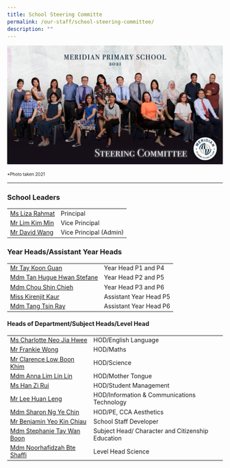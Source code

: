 ```yaml
---
title: School Steering Committe
permalink: /our-staff/school-steering-committee/
description: ""
---
```

![](/images/Our%20Staff/Steering%20Comm.jpg)

<p style="font-size:10px">*Photo taken 2021 </p>
<hr>

### School Leaders

<table style="width:100%">
  <tr>
  </tr>
  <tr>
    <td><a href="mailto:liza_rahmat@moe.edu.sg">Ms Liza Rahmat</a></td>
    <td>Principal</td>
    
  </tr>
  <tr>
    <td><a href="mailto:LIM_Kim_Min@moe.edu.sg">Mr Lim Kim Min</a></td>
    <td>Vice Principal</td>
  </tr>
	<tr>
    <td><a href="mailto:david_wang@moe.edu.sg">Mr David Wang</a></td>
    <td>Vice Principal (Admin)</td>
		
  </tr>
	
</table>

### Year Heads/Assistant Year Heads

<table style="width:100%">
  <tr>
  </tr>
  <tr>
    <td><a href="mailto:tay_koon_guan@moe.edu.sg">Mr Tay Koon Guan</a></td>
    <td>Year Head P1 and P4</td>
   
  </tr>
  <tr>
    <td>
			<a href="mailto:tan_hugue_hwan_stefane@moe.edu.sg">Mdm Tan Hugue Hwan Stefane</a></td>
    <td>Year Head P2 and P5</td>
  </tr>
	<tr>
    <td><a href="mailto:chou_shin_chieh@moe.edu.sg">Mdm Chou Shin Chieh</a></td>
    <td>Year Head P3 and P6</td>
		
  </tr>
	<tr>
    <td><a href="mailto:kirenjit_kaur_sulinder_singh@moe.edu.sg">Miss Kirenjit Kaur</a></td>
    <td>Assistant Year Head P5</td>
		
  </tr>
	<tr>
    <td><a href="mailto:tang_tsin_ray@moe.edu.sg">Mdm Tang Tsin Ray</a></td>
    <td>Assistant Year Head P6</td>
		
  </tr>
	
</table>

#### Heads of Department/Subject Heads/Level Head

<table style="width:100%">
  <tr>
  </tr>
  <tr>
    <td><a href="mailto:neo_jia_hwee@moe.edu.sg">Ms Charlotte Neo Jia Hwee</a></td>
    <td>HOD/English Language</td>
   
  </tr>
  <tr>
    <td>
			<a href="mailto:wong_hoe_shyan@moe.edu.sg">Mr Frankie Wong</a></td>
    <td>HOD/Maths</td>
  </tr>
	<tr>
    <td><a href="mailto:low_boon_khim@moe.edu.sg">Mr Clarence Low Boon Khim</a></td>
    <td>HOD/Science</td>
		
  </tr>
	<tr>
    <td><a href="mailto:anna_lim_lin_lin@moe.edu.sg">Mdm Anna Lim Lin Lin</a></td>
    <td>HOD/Mother Tongue</td>
		
  </tr>
	<tr>
    <td><a href="mailto:han_zi_rui@moe.edu.sg">Ms Han Zi Rui</a></td>
    <td>HOD/Student Management</td>
		
  </tr>
	<tr>
    <td><a href="mailto:lee_huan_leng@moe.edu.sg">Mr Lee Huan Leng</a></td>
    <td>HOD/Information & Communications Technology</td>
  </tr>
	<tr>
    <td><a href="mailto:ng_ye_chin_sharon@moe.edu.sg">Mdm Sharon Ng Ye Chin</a></td>
    <td>HOD/PE, CCA Aesthetics</td>
  </tr>
	<tr>
	<td><a href="mailto:yeo_kim_chiau_benjamin@moe.edu.sg">Mr Benjamin Yeo Kin Chiau</a></td>
    <td>School Staff Developer</td>
  </tr>
	<tr>
    <td><a href="mailto:tay_wan_boon@moe.edu.sg">Mdm Stephanie Tay Wan Boon</a></td>
    <td>Subject Head/ Character and Citizenship Education</td>
  </tr>
	<tr>
    <td><a href="mailto:noorhafidzah_shaffi@moe.edu.sg">Mdm Noorhafidzah Bte Shaffi</a></td>
    <td>Level Head Science</td>
  </tr>
	
</table>